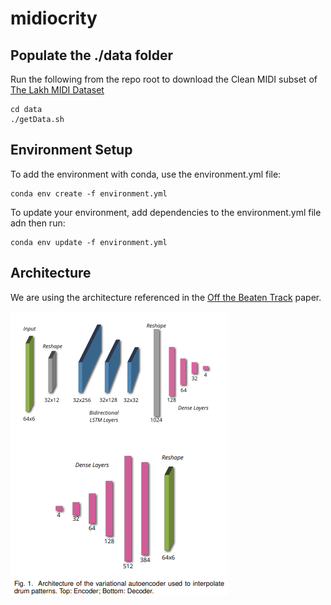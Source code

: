# midiocrity

## Populate the ./data folder
Run the following from the repo root to download the Clean MIDI subset of [The Lakh MIDI Dataset](https://colinraffel.com/projects/lmd/)

```
cd data
./getData.sh
```

## Environment Setup
To add the environment with conda, use the environment.yml file:
```
conda env create -f environment.yml
```

To update your environment, add dependencies to the environment.yml file adn then run:
```
conda env update -f environment.yml
```

## Architecture
We are using the architecture referenced in the [Off the Beaten Track](https://arxiv.org/pdf/1804.09808.pdf) paper.

![alt text](architecture.png "VAE interpolation Architecture")